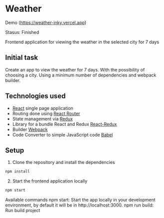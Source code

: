 # Weather

Demo (https://weather-inky.vercel.app)

Stasus: Finished

Frontend application for viewing the weather in the selected city for 7 days

## Initial task

Create an app to view the weather for 7 days.
With the possibility of choosing a city.
Using a minimum number of dependencies and webpack builder.

## Technologies used

- [React](https://reactjs.org/) single page application
- Routing done using [React Router](https://reactrouter.com)
- State management via [Redux](https://redux.js.org/)
- Library for a bundle React and Redux [React-Redux](https://react-redux.js.org)
- Builder [Webpack](https://webpack.js.org)
- Code Converter to simple JavaScript code [Babel](https://babeljs.io)

## Setup

1. Clone the repository and install the dependencies

```bash
npm install
```

2. Start the frontend application locally

```bash
npm start
```

Available commands
npm start: Start the app locally in your development environment, by default it will be in http://localhost:3000.
npm run build: Run build project
